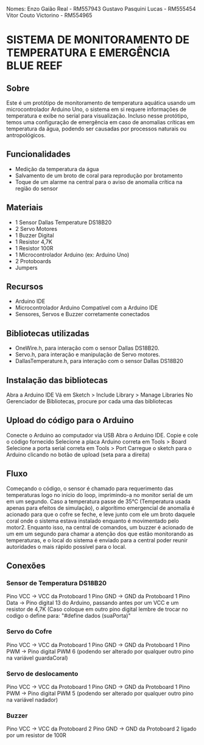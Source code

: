 Nomes: Enzo Gaião Real - RM557943
Gustavo Pasquini Lucas - RM555454
Vitor Couto Victorino - RM554965

# SISTEMA DE MONITORAMENTO DE TEMPERATURA E EMERGÊNCIA BLUE REEF

## Sobre
Este é um protótipo de monitoramento de temperatura aquática usando um microcontrolador Arduino Uno, o sistema em si requere informações de temperatura e exibe no serial para visualização. Incluso nesse protótipo, temos uma configuração de emergência em caso de anomalias críticas em temperatura da água, podendo ser causadas por processos naturais ou antropológicos.

## Funcionalidades
 - Medição da temperatura da água
 - Salvamento de um broto de coral para reprodução por brotamento
 - Toque de um alarme na central para o aviso de anomalia crítica na região do sensor
   
## Materiais
 - 1 Sensor Dallas Temperature DS18B20
 - 2 Servo Motores
 - 1 Buzzer Digital
 - 1 Resistor 4,7K
 - 1 Resistor 100R
 - 1 Microcontrolador Arduino (ex: Arduino Uno)
 - 2 Protoboards
 - Jumpers

## Recursos
- Arduino IDE
- Microcontrolador Arduino Compatível com a Arduino IDE
- Sensores, Servos e Buzzer corretamente conectados
  
## Bibliotecas utilizadas
- OneWire.h, para interação com o sensor Dallas DS18B20.
- Servo.h, para interação e manipulação de Servo motores.
- DallasTemperature.h, para interação com o sensor Dallas DS18B20

## Instalação das bibliotecas

Abra a Arduino IDE
Vá em Sketch > Include Library > Manage Libraries
No Gerenciador de Bibliotecas, procure por cada uma das bibliotecas

## Upload do código para o Arduino

Conecte o Arduino ao computador via USB
Abra o Arduino IDE.
Copie e cole o código fornecido
Selecione a placa Arduino correta em Tools > Board
Selecione a porta serial correta em Tools > Port
Carregue o sketch para o Arduino clicando no botão de upload (seta para a direita)

## Fluxo

Começando o código, o sensor é chamado para requerimento das temperaturas logo no início do loop, imprimindo-a no monitor serial de um em um segundo. 
Caso a temperatura passe de 35°C (Temperatura usada apenas para efeitos de simulação), o algorítimo emergencial de anomalia é acionado para que o cofre se feche, e leve junto com ele um broto daquele coral onde o sistema estava instalado enquanto é movimentado pelo motor2. Enquanto isso, na central de comandos, um buzzer é acionado de um em um segundo para chamar a atenção dos que estão monitorando as temperaturas, e o local do sistema é enviado para a central poder reunir autoridades o mais rápido possível para o local.

## Conexões
### Sensor de Temperatura DS18B20

Pino VCC -> VCC da Protoboard 1
Pino GND -> GND da Protoboard 1
Pino Data -> Pino digital 13 do Arduino, passando antes por um VCC e um resistor de 4,7K (Caso coloque em outro pino digital lembre de trocar no codigo o define para: "#define dados (suaPorta)"


### Servo do Cofre

Pino VCC -> VCC da Protoboard 1
Pino GND -> GND da Protoboard 1
Pino PWM -> Pino digital PWM 6 (podendo ser alterado por qualquer outro pino na variável guardaCoral)

### Servo de deslocamento

Pino VCC -> VCC da Protoboard 1
Pino GND -> GND da Protoboard 1
Pino PWM -> Pino digital PWM 5 (podendo ser alterado por qualquer outro pino na variável nadador)

### Buzzer

Pino VCC -> VCC da Protoboard 2
Pino GND -> GND da Protoboard 2 ligado por um resistor de 100R
